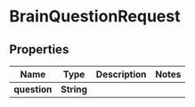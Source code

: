

# BrainQuestionRequest


## Properties

| Name | Type | Description | Notes |
|------------ | ------------- | ------------- | -------------|
|**question** | **String** |  |  |



